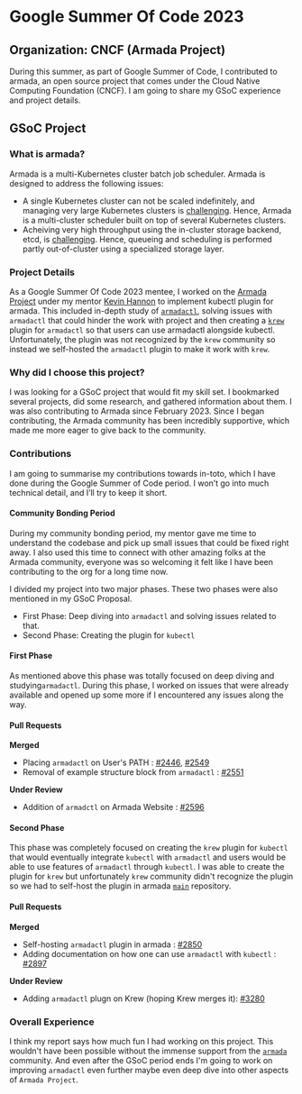 # Google Summer Of Code 2023

## Organization: CNCF (Armada Project)
During this summer, as part of Google Summer of Code, I contributed to armada, an open source project that comes under the Cloud Native Computing Foundation (CNCF). I am going to share my GSoC experience and project details.


## GSoC Project
### What is armada? 
Armada is a multi-Kubernetes cluster batch job scheduler. Armada is designed to address the following issues:

- A single Kubernetes cluster can not be scaled indefinitely, and managing very large Kubernetes clusters is [challenging](https://openai.com/research/scaling-kubernetes-to-7500-nodes). Hence, Armada is a multi-cluster scheduler built on top of several Kubernetes clusters. 
- Acheiving very high throughput using the in-cluster storage backend, etcd, is [challenging](https://openai.com/research/scaling-kubernetes-to-7500-nodes). Hence, queueing and scheduling is performed partly out-of-cluster using a specialized storage layer.

### Project Details

As a Google Summer Of Code 2023 mentee, I worked on the [Armada Project](https://github.com/armadaproject/armada) under my mentor [Kevin Hannon](https://github.com/kannon92) to implement kubectl plugin for armada. This included in-depth study of [`armadactl`](https://github.com/armadaproject/armada/tree/master/cmd/armadactl), solving issues with `armadactl` that could hinder the work with project and then creating a [`krew`](https://krew.sigs.k8s.io/) plugin for `armadactl` so that users can use armadactl alongside kubectl. Unfortunately, the plugin was not recognized by the `krew` community so instead we self-hosted the `armadactl` plugin to make it work with `krew`.

### Why did I choose this project?

I was looking for a GSoC project that would fit my skill set. I bookmarked several projects, did some research, and gathered information about them. 
I was also contributing to Armada since February 2023. Since I began contributing, the Armada community has been incredibly supportive, which made me more eager to give back to the community.

### Contributions

I am going to summarise my contributions towards in-toto, which I have done during the Google Summer of Code period. I won’t go into much technical detail, and I’ll try to keep it short.

#### Community Bonding Period
During my community bonding period, my mentor gave me time to understand the codebase and pick up small issues that could be fixed right away.
I also used this time to connect with other amazing folks at the Armada community, everyone was so welcoming it felt like I have been contributing to the org for a long time now.

I divided my project into two major phases. These two phases were also mentioned in my GSoC Proposal.
- First Phase: Deep diving into `armadactl` and solving issues related to that.
- Second Phase: Creating the plugin for `kubectl`

#### First Phase
As mentioned above this phase was totally focused on deep diving and studying`armadactl`. During this phase, I worked on issues that were already available and opened up some more if I encountered any issues along the way.

#### Pull Requests

<b>Merged</b>
- Placing `armadactl` on User's PATH : [#2446](https://github.com/armadaproject/armada/pull/2446), [#2549](https://github.com/armadaproject/armada/pull/2549)
- Removal of example structure block from `armadactl` : [#2551](https://github.com/armadaproject/armada/pull/2551)

<b>Under Review</b>
- Addition of `armadctl` on Armada Website : [#2596](https://github.com/armadaproject/armada/pull/2596)

#### Second Phase
This phase was completely focused on creating the `krew` plugin for `kubectl` that would eventually integrate `kubectl` with `armadactl` and users would be able to use features of `armadactl` through `kubectl`.
I was able to create the plugin for `krew` but unfortunately `krew` community didn't recognize the plugin so we had to self-host the plugin in armada [`main`](https://github.com/armadaproject/armada) repository.

#### Pull Requests

<b>Merged</b>
- Self-hosting `armadactl` plugin in armada : [#2850](https://github.com/armadaproject/armada/pull/2850)
- Adding documentation on how one can use `armadactl` with `kubectl` : [#2897](https://github.com/armadaproject/armada/pull/2897)

<b>Under Review</b>
- Adding `armadactl` plugn on Krew (hoping Krew merges it): [#3280](https://github.com/kubernetes-sigs/krew-index/pull/3280)

### Overall Experience
I think my report says how much fun I had working on this project. This wouldn't have been possible without the immense support from the [`armada`](https://github.com/armadaproject/armada) community. And even after the GSoC period ends I'm going to work on improving `armadactl` even further maybe even deep dive into other aspects of `Armada Project`.
